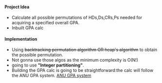    
#### Project Idea
- Calculate all possible permutations of HDs,Ds,CRs,Ps needed for acquiring a specified  overall GPA.
- Inbuilt GPA calc

#### Implementation
- Using ~~backtracking permutation algorithm OR heap's algorithm~~ to obtain the possible permutation.
- Not gonna use those algos as the minimum complexity is O(N!)
- going to use **"Integer partitioning"**.
- Building the GPA calc is going to be straightforward:the calc will follow the ANU GPA system.
  [ANU GPA system](http://www.anu.edu.au/students/program-administration/assessments-exams/grade-point-average-gpa)

